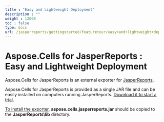 ```yaml
---
title : "Easy and Lightweight Deployment" 
description : "" 
weight : 12008 
toc : false
type: docs
url: /jasperreports/gettingstarted/featuretour/easy+and+lightweight+deployment/
---
```


# Aspose.Cells for JasperReports : Easy and Lightweight Deployment


Aspose.Cells for JasperReports is an external exporter for [JasperReports](http://jasperforge.org/sf/projects/jasperreports).

Aspose.Cells for JasperReports is provided as a single JAR file and can be easily installed on computers running JasperReports. [Download it to start a trial](http://www.aspose.com/community/files/67/jasperreports-exporters/aspose.cells-for-jasperreports/default.aspx).

[To install the exporter](https://docs2.aspose.com/cells/jasperreports/installation/), **aspose.cells.jasperreports.jar** should be copied to the **JasperReports\\lib** directory.

